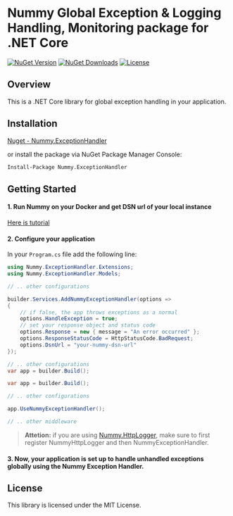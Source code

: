 # Nummy Global Exception & Logging Handling, Monitoring package for .NET Core

[![NuGet Version](https://img.shields.io/nuget/v/Nummy.ExceptionHandler.svg)](https://www.nuget.org/packages/Nummy.ExceptionHandler/)
[![NuGet Downloads](https://img.shields.io/nuget/dt/Nummy.ExceptionHandler.svg)](https://www.nuget.org/packages/Nummy.ExceptionHandler/)
[![License](https://img.shields.io/badge/license-MIT-blue.svg)](LICENSE)

## Overview

This is a .NET Core library for global exception handling in your application.

## Installation

[Nuget - Nummy.ExceptionHandler](https://www.nuget.org/packages/Nummy.ExceptionHandler)

or install the package via NuGet Package Manager Console:

```bash
Install-Package Nummy.ExceptionHandler
```

## Getting Started

#### 1. Run Nummy on your Docker and get DSN url of your local instance

[Here is tutorial](https://github.com/solarvoyager/Nummy/blob/master/README.md)

#### 2. Configure your application

In your `Program.cs` file add the following line:

```csharp
using Nummy.ExceptionHandler.Extensions;
using Nummy.ExceptionHandler.Models;
```

```csharp
// .. other configurations

builder.Services.AddNummyExceptionHandler(options =>
{
    // if false, the app throws exceptions as a normal
    options.HandleException = true;  
    // set your response object and status code
    options.Response = new { message = "An error occurred" };
    options.ResponseStatusCode = HttpStatusCode.BadRequest;
    options.DsnUrl = "your-nummy-dsn-url"
});

// .. other configurations
var app = builder.Build();
```

```csharp
var app = builder.Build();

// .. other configurations

app.UseNummyExceptionHandler();

// .. other middleware
```

> **Attetion:** if you are using [Nummy.HttpLogger](https://www.nuget.org/packages/Nummy.HttpLogger),
> make sure to first register NummyHttpLogger and then NummyExceptionHandler.

#### 3. Now, your application is set up to handle unhandled exceptions globally using the Nummy Exception Handler.

## License

This library is licensed under the MIT License.